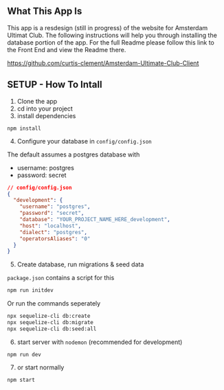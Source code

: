 ## What This App Is

This app is a resdesign (still in progress) of the website for Amsterdam Ultimat Club. The following instructions will help you through installing the database portion of the app. For the full Readme please follow this link to the Front End and view the Readme there.

https://github.com/curtis-clement/Amsterdam-Ultimate-Club-Client

## SETUP - How To Intall

1. Clone the app
2. cd into your project
3. install dependencies
```
npm install
```
4. Configure your database in `config/config.json`

The default assumes a postgres database with
- username: postgres
- password: secret
```json
// config/config.json
{
  "development": {
    "username": "postgres",
    "password": "secret",
    "database": "YOUR_PROJECT_NAME_HERE_development",
    "host": "localhost",
    "dialect": "postgres",
    "operatorsAliases": "0"
  }
}
```
5. Create database, run migrations & seed data

`package.json` contains a script for this

```bash
npm run initdev
```

Or run the commands seperately

```bash
npx sequelize-cli db:create
npx sequelize-cli db:migrate
npx sequelize-cli db:seed:all
```

6. start server with `nodemon` (recommended for development)

```
npm run dev
```

7. or start normally

```
npm start
```
